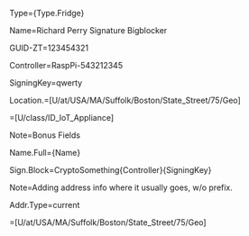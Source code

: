 Type={Type.Fridge}

Name=Richard Perry Signature Bigblocker

GUID-ZT=123454321

Controller=RaspPi-543212345

SigningKey=qwerty

Location.=[U/at/USA/MA/Suffolk/Boston/State_Street/75/Geo]

=[U/class/ID_IoT_Appliance]



Note=Bonus Fields

Name.Full={Name}

Sign.Block=CryptoSomething{Controller}{SigningKey}

Note=Adding address info where it usually goes, w/o prefix.

Addr.Type=current

=[U/at/USA/MA/Suffolk/Boston/State_Street/75/Geo]